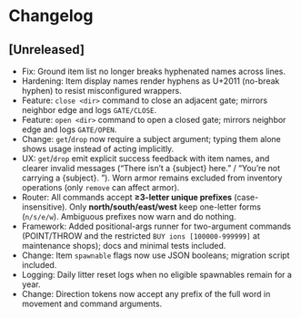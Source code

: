 # Changelog

## [Unreleased]

- Fix: Ground item list no longer breaks hyphenated names across lines.
- Hardening: Item display names render hyphens as U+2011 (no-break hyphen) to
  resist misconfigured wrappers.
- Feature: `close <dir>` command to close an adjacent gate; mirrors neighbor edge and logs `GATE/CLOSE`.
- Feature: `open <dir>` command to open a closed gate; mirrors neighbor edge and logs `GATE/OPEN`.
- Change: `get`/`drop` now require a subject argument; typing them alone shows usage instead of acting implicitly.
- UX: `get`/`drop` emit explicit success feedback with item names, and clearer invalid messages (“There isn’t a {subject} here.” / “You’re not carrying a {subject}. ”). Worn armor remains excluded from inventory operations (only `remove` can affect armor).
- Router: All commands accept **≥3-letter unique prefixes** (case-insensitive). Only **north/south/east/west** keep one-letter forms (`n/s/e/w`). Ambiguous prefixes now warn and do nothing.
- Framework: Added positional-args runner for two-argument commands (POINT/THROW and the restricted `BUY ions [100000-999999]` at maintenance shops); docs and minimal tests included.
- Change: Item `spawnable` flags now use JSON booleans; migration script included.
- Logging: Daily litter reset logs when no eligible spawnables remain for a year.
- Change: Direction tokens now accept any prefix of the full word in movement and command arguments.

